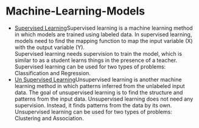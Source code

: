 # Machine-Learning-Models


 - [Supervised Learning](https://github.com/vinay-git2412/Machine-Learning-Models/tree/main/Supervised%20Learning)Supervised learning is a machine learning method in which models are trained using labeled data. In supervised learning, models need to find the mapping function to map the input variable (X) with the output variable (Y).  
Supervised learning needs supervision to train the model, which is similar to as a student learns things in the presence of a teacher. Supervised learning can be used for two   types of problems: Classification and Regression.
 - [Un Supervised Learning](https://github.com/vinay-git2412/Machine-Learning-Models/tree/main/Un%20Supervised%20Learning)Unsupervised learning is another machine learning method in which patterns inferred from the unlabeled input data. The goal of unsupervised learning is to find the structure and patterns from the input data. Unsupervised learning does not need any supervision. Instead, it finds patterns from the data by its own.
Unsupervised learning can be used for two types of problems: Clustering and Association.
